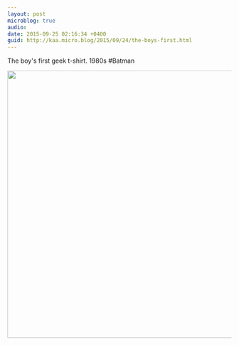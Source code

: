 ```yaml
---
layout: post
microblog: true
audio: 
date: 2015-09-25 02:16:34 +0400
guid: http://kaa.micro.blog/2015/09/24/the-boys-first.html
---
```

The boy's first geek t-shirt. 1980s #Batman

<img src="https://micro.kaa.bz/uploads/2018/aa41d02707.jpg" width="600" height="600" />
